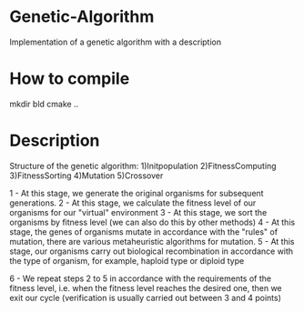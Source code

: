 # Genetic-Algorithm
  Implementation of a genetic algorithm with a description

# How to compile
  mkdir bld
  cmake ..
  
# Description
  Structure of the genetic algorithm:
    1)Initpopulation
    2)FitnessComputing
    3)FitnessSorting
    4)Mutation
    5)Crossover
    
  1 - At this stage, we generate the original organisms for subsequent generations.
  2 - At this stage, we calculate the fitness level of our organisms for our "virtual" environment
  3 - At this stage, we sort the organisms by fitness level (we can also do this by other methods)
  4 - At this stage, the genes of organisms mutate in accordance with the "rules" of mutation, there are various metaheuristic algorithms for mutation.
  5 - At this stage, our organisms carry out biological recombination in accordance with the type of organism, for example, haploid type or diploid type
  
  6 - We repeat steps 2 to 5 in accordance with the requirements of the fitness level, i.e. when the fitness level reaches the desired one, then we exit our cycle (verification is usually carried out between 3 and 4 points)

